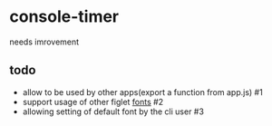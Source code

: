 # console-timer

needs imrovement

## todo

* allow to be used by other apps(export a function from app.js) #1
* support usage of other figlet [fonts](http://patorjk.com/software/taag/) #2
* allowing setting of default font by the cli user #3
